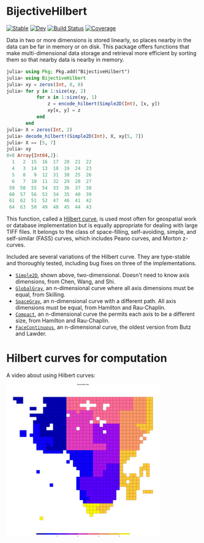 # BijectiveHilbert

[![Stable](https://img.shields.io/badge/docs-stable-blue.svg)](https://adolgert.github.io/BijectiveHilbert.jl/stable)
[![Dev](https://img.shields.io/badge/docs-dev-blue.svg)](https://adolgert.github.io/BijectiveHilbert.jl/dev)
[![Build Status](https://github.com/adolgert/BijectiveHilbert.jl/workflows/CI/badge.svg)](https://github.com/adolgert/BijectiveHilbert.jl/actions)
[![Coverage](https://codecov.io/gh/adolgert/BijectiveHilbert.jl/branch/master/graph/badge.svg)](https://codecov.io/gh/adolgert/BijectiveHilbert.jl)

Data in two or more dimensions is stored linearly, so places nearby in the data can be far in memory or on disk. This package offers functions that make multi-dimensional data storage and retrieval more efficient by sorting them so that nearby data is nearby in memory.

```julia
julia> using Pkg; Pkg.add("BijectiveHilbert")
julia> using BijectiveHilbert
julia> xy = zeros(Int, 8, 8)
julia> for y in 1:size(xy, 2)
           for x in 1:size(xy, 1)
               z = encode_hilbert(Simple2D(Int), [x, y])
               xy[x, y] = z
           end
       end
julia> X = zeros(Int, 2)
julia> decode_hilbert!(Simple2D(Int), X, xy[5, 7])
julia> X == [5, 7]
julia> xy
8×8 Array{Int64,2}:
  1   2  15  16  17  20  21  22
  4   3  14  13  18  19  24  23
  5   8   9  12  31  30  25  26
  6   7  10  11  32  29  28  27
 59  58  55  54  33  36  37  38
 60  57  56  53  34  35  40  39
 61  62  51  52  47  46  41  42
 64  63  50  49  48  45  44  43
```
This function, called a [Hilbert curve](https://en.wikipedia.org/wiki/Hilbert_curve), is used most often for geospatial work or database implementation but is equally appropriate for dealing with large TIFF files. It belongs to the class of space-filling, self-avoiding, simple, and self-similar (FASS) curves, which includes Peano curves, and Morton z-curves.

Included are several variations of the Hilbert curve. They are type-stable and thoroughly tested, including bug fixes on three of the implementations.

* [`Simple2D`](https://computingkitchen.com/BijectiveHilbert.jl/stable/simple2d/), shown above, two-dimensional. Doesn't need to know axis dimensions, from Chen, Wang, and Shi.
* [`GlobalGray`](https://computingkitchen.com/BijectiveHilbert.jl/stable/globalgray/), an n-dimensional curve where all axis dimensions must be equal, from Skilling.
* [`SpaceGray`](https://computingkitchen.com/BijectiveHilbert.jl/stable/compact/), an n-dimensional curve with a different path. All axis dimensions must be equal, from Hamilton and Rau-Chaplin.
* [`Compact`](https://computingkitchen.com/BijectiveHilbert.jl/stable/compact/), an n-dimensional curve the permits each axis to be a different size, from Hamilton and Rau-Chaplin.
* [`FaceContinuous`](https://computingkitchen.com/BijectiveHilbert.jl/stable/facecontinuous/), an n-dimensional curve, the oldest version from Butz and Lawder.

# Hilbert curves for computation

A video about using Hilbert curves:

[![Hilbert curves for computation](docs/src/africa_hilbert.png)](https://youtu.be/MlfS7xo2L7w)
